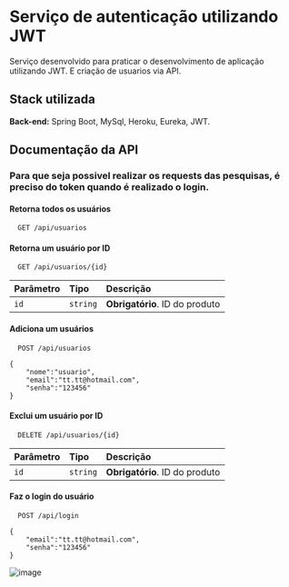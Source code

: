 
# Serviço de autenticação utilizando JWT
Serviço desenvolvido para praticar o desenvolvimento de aplicação utilizando JWT. E criação de usuarios via API.
## Stack utilizada

**Back-end:** Spring Boot, MySql, Heroku, Eureka, JWT.

## Documentação da API
### Para que seja possivel realizar os requests das pesquisas, é preciso do token quando é realizado o login.
#### Retorna todos os usuários

```
  GET /api/usuarios
```

#### Retorna um usuário por ID

```
  GET /api/usuarios/{id}
```

| Parâmetro   | Tipo       | Descrição                                   |
| :---------- | :--------- | :------------------------------------------ |
| `id`      | `string` | **Obrigatório**. ID do produto |

#### Adiciona um usuários

```
  POST /api/usuarios
```
```
{
    "nome":"usuario",
    "email":"tt.tt@hotmail.com",
    "senha":"123456"
}
```
#### Exclui um usuário por ID

```
  DELETE /api/usuarios/{id}
```

| Parâmetro   | Tipo       | Descrição                                   |
| :---------- | :--------- | :------------------------------------------ |
| `id`      | `string` | **Obrigatório**. ID do produto |

#### Faz o login do usuário

```
  POST /api/login
```
```
{
    "email":"tt.tt@hotmail.com",
    "senha":"123456"
}
```




![image](https://user-images.githubusercontent.com/108817919/197065973-31f94531-74d6-485d-b97a-27cded844109.png)

